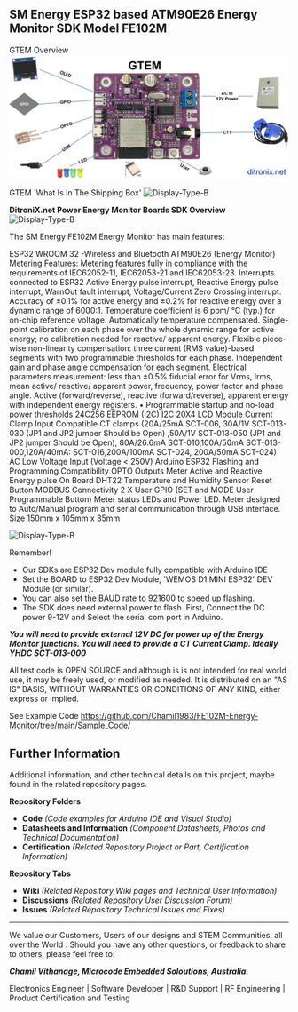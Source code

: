 ## SM Energy ESP32 based ATM90E26 Energy Monitor SDK Model FE102M


GTEM Overview
![Display-Type-B](https://github.com/DitroniX/GTEM-Grid-Tie-Energy-Monitor/blob/main/Datasheets%20and%20Information/GTEM%20Power%20Energy%20Monitor%20Board%20Overview.jpg?raw=true)

GTEM 'What Is In The Shipping Box'
![Display-Type-B](https://ditronix.net/wp-content/uploads/2023/07/GTEM-ESP32-ATM90E26-In-The-Box-scaled.jpg?raw=true)

**DitroniX.net Power Energy Monitor Boards SDK Overview**
![Display-Type-B](https://ditronix.net/wp-content/uploads/2023/08/DitroniX.net-Power-Energy-Monitor-Boards-SDK-Overview-scaled.jpg?raw=true)


The SM Energy FE102M Energy Monitor has main features:

ESP32 WROOM 32 -Wireless and Bluetooth
ATM90E26 (Energy Monitor) Metering Features:
Metering features fully in compliance with the requirements of IEC62052-11, IEC62053-21 and IEC62053-23.
Interrupts connected to ESP32 Active Energy pulse interrupt, Reactive Energy pulse interrupt, WarnOut fault interrupt, Voltage/Current Zero Crossing interrupt.
Accuracy of ±0.1% for active energy and ±0.2% for reactive energy over a dynamic range of 6000:1.
Temperature coefficient is 6 ppm/ ℃ (typ.) for on-chip reference voltage. Automatically temperature compensated.
Single-point calibration on each phase over the whole dynamic range for active energy; no calibration needed for reactive/ apparent energy. 
Flexible piece-wise non-linearity compensation: three current (RMS value)-based segments with two programmable thresholds for each phase. Independent gain and phase angle compensation for each segment. 
Electrical parameters measurement: less than ±0.5% fiducial error for Vrms, Irms, mean active/ reactive/ apparent power, frequency, power factor and phase angle. 
Active (forward/reverse), reactive (forward/reverse), apparent energy with independent energy registers. • Programmable startup and no-load power thresholds
24C256 EEPROM (I2C)
I2C 20X4 LCD Module 
Current Clamp Input
Compatible CT clamps (20A/25mA SCT-006, 30A/1V SCT-013-030 (JP1 and JP2 jumper Should be Open) ,50A/1V SCT-013-050 (JP1 and JP2  jumper Should be Open), 80A/26.6mA SCT-010,100A/50mA SCT-013-000,120A/40mA: SCT-016,200A/100mA SCT-024, 200A/50mA SCT-024)
AC Low Voltage Input (Voltage < 250V)
Arduino ESP32 Flashing and Programming Compatibility
OPTO Outputs
Meter Active and Reactive Energy pulse
On Board DHT22 Temperature and Humidity Sensor
Reset Button
MODBUS Connectivity
2 X User GPIO (SET and MODE User Programmable Button)
Meter status LEDs and Power LED.
Meter designed to Auto/Manual program and serial communication through USB interface. 
Size 150mm x 105mm x 35mm
    
![Display-Type-B](https://ditronix.net/wp-content/uploads/2023/01/GTEM-ESP32-ATM90E26-Enery-Monitor-Connections.jpg?raw=true)    

Remember!
- Our SDKs are ESP32 Dev module fully compatible with Arduino IDE
- Set the BOARD to ESP32 Dev Module, 'WEMOS D1 MINI ESP32' DEV Module (or similar).
- You can also set the BAUD rate to 921600 to speed up flashing.
- The SDK does need external power to flash.  First, Connect the DC power 9-12V and Select the serial com port in Arduino.

***You will need to provide external 12V DC for power up of the Energy Monitor functions.*
*You will need to provide a CT Current Clamp.  Ideally YHDC SCT-013-000***

All test code is OPEN SOURCE and although is is not intended for real world use, it may be freely used, or modified as needed.  It is distributed on an "AS IS" BASIS, WITHOUT WARRANTIES OR CONDITIONS OF ANY KIND, either express or implied.

See Example Code https://github.com/Chamil1983/FE102M-Energy-Monitor/tree/main/Sample_Code/


## **Further Information**

Additional information, and other technical details on this project, maybe found in the related repository pages.

**Repository Folders**

 - **Code** *(Code examples for Arduino  IDE and Visual Studio)*
 -  **Datasheets and Information** *(Component Datasheets, Photos and Technical Documentation)*
 - **Certification** *(Related Repository Project or Part, Certification Information)*

**Repository Tabs**

 - **Wiki** *(Related Repository Wiki pages and Technical User Information)*
 - **Discussions** *(Related Repository User Discussion Forum)*
 - **Issues** *(Related Repository Technical Issues and Fixes)*

***

We value our Customers, Users of our designs and STEM Communities, all over the World . Should you have any other questions, or feedback to share to others, please feel free to:

***Chamil Vithanage, Microcode Embedded Soloutions, Australia.***

Electronics Engineer | Software Developer | R&D Support | RF Engineering | Product Certification and Testing 

